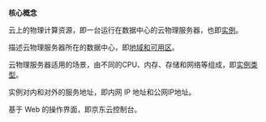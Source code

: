 **核心概念**

云上的物理计算资源，即一台运行在数据中心的云物理服务器，也即[实例](https://www.jdcloud.com/help/detail/3424/isCatalog/1)。

描述云物理服务器所在的数据中心，即[地域和可用区](https://www.jdcloud.com/help/detail/3430/isCatalog/1)。

云物理服务器适用的场景，由不同的CPU、内存、存储和网络等组成，即[实例类型](https://www.jdcloud.com/help/detail/3424/isCatalog/1)。

实例对内和对外的服务地址，即内网 IP 地址和公网IP地址。

基于 Web 的操作界面，即京东云控制台。